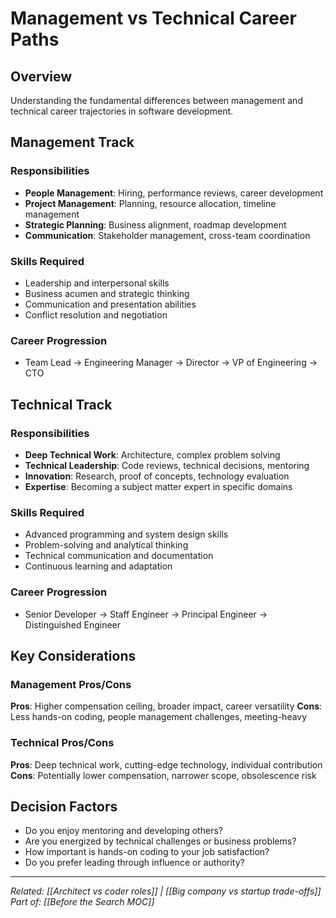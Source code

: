 # Management vs Technical Career Paths

## Overview
Understanding the fundamental differences between management and technical career trajectories in software development.

## Management Track

### Responsibilities
- **People Management**: Hiring, performance reviews, career development
- **Project Management**: Planning, resource allocation, timeline management
- **Strategic Planning**: Business alignment, roadmap development
- **Communication**: Stakeholder management, cross-team coordination

### Skills Required
- Leadership and interpersonal skills
- Business acumen and strategic thinking
- Communication and presentation abilities
- Conflict resolution and negotiation

### Career Progression
- Team Lead → Engineering Manager → Director → VP of Engineering → CTO

## Technical Track

### Responsibilities
- **Deep Technical Work**: Architecture, complex problem solving
- **Technical Leadership**: Code reviews, technical decisions, mentoring
- **Innovation**: Research, proof of concepts, technology evaluation
- **Expertise**: Becoming a subject matter expert in specific domains

### Skills Required
- Advanced programming and system design skills
- Problem-solving and analytical thinking
- Technical communication and documentation
- Continuous learning and adaptation

### Career Progression
- Senior Developer → Staff Engineer → Principal Engineer → Distinguished Engineer

## Key Considerations

### Management Pros/Cons
**Pros**: Higher compensation ceiling, broader impact, career versatility
**Cons**: Less hands-on coding, people management challenges, meeting-heavy

### Technical Pros/Cons
**Pros**: Deep technical work, cutting-edge technology, individual contribution
**Cons**: Potentially lower compensation, narrower scope, obsolescence risk

## Decision Factors
- Do you enjoy mentoring and developing others?
- Are you energized by technical challenges or business problems?
- How important is hands-on coding to your job satisfaction?
- Do you prefer leading through influence or authority?

---
*Related: [[Architect vs coder roles]] | [[Big company vs startup trade-offs]]*
*Part of: [[Before the Search MOC]]*